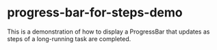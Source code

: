 progress-bar-for-steps-demo
===========================

This is a demonstration of how to display a ProgressBar that updates as steps of a long-running task are completed.
